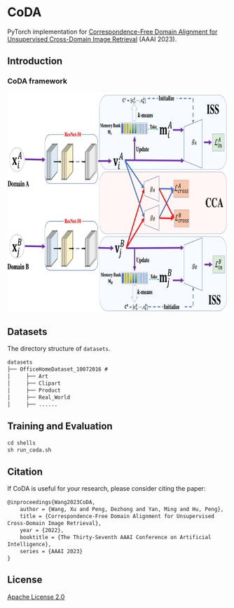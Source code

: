 # CoDA
PyTorch implementation for [Correspondence-Free Domain Alignment for Unsupervised Cross-Domain Image Retrieval](https://arxiv.org/pdf/2302.06081.pdf) (AAAI 2023).
## Introduction

### CoDA framework
<img src="framework.jpeg"  width="860" height="500" />



## Datasets

The directory structure of ```datasets```.
```
datasets
├── OfficeHomeDataset_10072016 # 
│     ├── Art
│     ├── Clipart
│     ├── Product
│     ├── Real_World
│     ├── ......
```


## Training and Evaluation
```
cd shells
sh run_coda.sh
```



## Citation
If CoDA is useful for your research, please consider citing the paper:
```
@inproceedings{Wang2023CoDA,
    author = {Wang, Xu and Peng, Dezhong and Yan, Ming and Hu, Peng},
    title = {Correspondence-Free Domain Alignment for Unsupervised Cross-Domain Image Retrieval},
    year = {2022},
    booktitle = {The Thirty-Seventh AAAI Conference on Artificial Intelligence},
    series = {AAAI 2023}
}
```

## License

[Apache License 2.0](http://www.apache.org/licenses/LICENSE-2.0)
